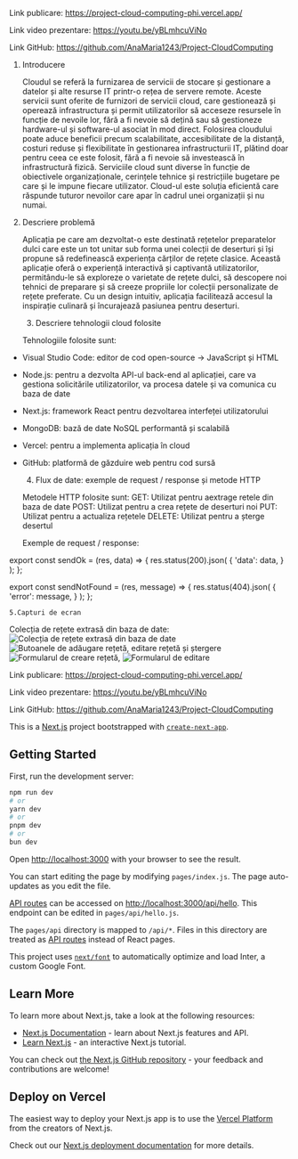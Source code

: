 Link publicare: https://project-cloud-computing-phi.vercel.app/

Link video prezentare: https://youtu.be/yBLmhcuViNo

Link GitHub: https://github.com/AnaMaria1243/Project-CloudComputing


1.	Introducere

	Cloudul se referă la furnizarea de servicii de stocare și gestionare a datelor și alte resurse IT printr-o rețea de servere remote. Aceste servicii sunt oferite de furnizori de servicii cloud, care gestionează și operează infrastructura și permit utilizatorilor să acceseze resursele în funcție de nevoile lor, fără a fi nevoie să dețină sau să gestioneze hardware-ul și software-ul asociat în mod direct. Folosirea cloudului poate aduce beneficii precum scalabilitate, accesibilitate de la distanță, costuri reduse și flexibilitate în gestionarea infrastructurii IT, plătind doar pentru ceea ce este  folosit, fără a fi nevoie să investească în infrastructură fizică. Serviciile cloud sunt diverse în funcție de obiectivele organizaționale, cerințele tehnice și restricțiile bugetare pe care și le impune fiecare utilizator. Cloud-ul este soluția eficientă care răspunde  tuturor nevoilor care apar în cadrul unei organizații și nu numai.

2.  Descriere problemă

	Aplicația pe care am dezvoltat-o este destinată rețetelor preparatelor dulci care este un tot unitar sub forma unei colecții de deserturi și își propune să redefinească experiența cărților de rețete clasice. Această aplicație oferă o experiență interactivă și captivantă utilizatorilor, permitându-le să exploreze o varietate de rețete dulci, să descopere noi tehnici de preparare și să creeze propriile lor colecții personalizate de rețete preferate. Cu un design intuitiv, aplicația facilitează accesul la inspirație culinară și încurajează pasiunea pentru deserturi.

	3. Descriere tehnologii cloud folosite

	Tehnologiile folosite sunt:
-	Visual Studio Code: editor de cod open-source -> JavaScript și HTML
-	Node.js: pentru a dezvolta API-ul back-end al aplicației, care va gestiona solicitările utilizatorilor, va procesa datele și va comunica cu baza de date
-	Next.js: framework React pentru dezvoltarea interfeței utilizatorului
-	MongoDB:  bază de date NoSQL performantă și scalabilă
-	Vercel: pentru a implementa aplicația în cloud 
-	GitHub: platformă de găzduire web pentru cod sursă

	4. Flux de date: exemple de request / response și metode HTTP

	Metodele HTTP folosite sunt: 
GET: Utilizat pentru aextrage retele din baza de date
POST: Utilizat pentru a crea rețete de deserturi noi
PUT: Utilizat pentru a actualiza rețetele
DELETE: Utilizat pentru a șterge desertul

	Exemple de request / response:

export const sendOk = (res, data) => {
    res.status(200).json(
        {
            'data': data,
        }
    );
};

export const sendNotFound = (res, message) => {
    res.status(404).json(
        {
            'error': message,
        }
    );
};

 	5.Capturi de ecran
Colecția de rețete extrasă din baza de date:
![Colecția de rețete extrasă din baza de date](https://github.com/AnaMaria1243/Project-CloudComputing/assets/114759453/97e21662-3c03-49d9-b091-a0dea2d7aa64)
![Butoanele de adăugare rețetă, editare rețetă și ștergere](https://github.com/AnaMaria1243/Project-CloudComputing/assets/114759453/4e3f778b-5521-4c73-852e-2c77e592c44f)
![Formularul de creare rețetă,](https://github.com/AnaMaria1243/Project-CloudComputing/assets/114759453/2d8700fb-f13b-45f8-bc4b-fd7c8828bc20)
![Formularul de editare](https://github.com/AnaMaria1243/Project-CloudComputing/assets/114759453/05dac0ce-7729-4719-84c0-5e8a55ce720c)



Link publicare: https://project-cloud-computing-phi.vercel.app/

Link video prezentare: https://youtu.be/yBLmhcuViNo

Link GitHub: https://github.com/AnaMaria1243/Project-CloudComputing




This is a [Next.js](https://nextjs.org/) project bootstrapped with [`create-next-app`](https://github.com/vercel/next.js/tree/canary/packages/create-next-app).

## Getting Started

First, run the development server:

```bash
npm run dev
# or
yarn dev
# or
pnpm dev
# or
bun dev
```

Open [http://localhost:3000](http://localhost:3000) with your browser to see the result.

You can start editing the page by modifying `pages/index.js`. The page auto-updates as you edit the file.

[API routes](https://nextjs.org/docs/api-routes/introduction) can be accessed on [http://localhost:3000/api/hello](http://localhost:3000/api/hello). This endpoint can be edited in `pages/api/hello.js`.

The `pages/api` directory is mapped to `/api/*`. Files in this directory are treated as [API routes](https://nextjs.org/docs/api-routes/introduction) instead of React pages.

This project uses [`next/font`](https://nextjs.org/docs/basic-features/font-optimization) to automatically optimize and load Inter, a custom Google Font.

## Learn More

To learn more about Next.js, take a look at the following resources:

- [Next.js Documentation](https://nextjs.org/docs) - learn about Next.js features and API.
- [Learn Next.js](https://nextjs.org/learn) - an interactive Next.js tutorial.

You can check out [the Next.js GitHub repository](https://github.com/vercel/next.js/) - your feedback and contributions are welcome!

## Deploy on Vercel

The easiest way to deploy your Next.js app is to use the [Vercel Platform](https://vercel.com/new?utm_medium=default-template&filter=next.js&utm_source=create-next-app&utm_campaign=create-next-app-readme) from the creators of Next.js.

Check out our [Next.js deployment documentation](https://nextjs.org/docs/deployment) for more details.
